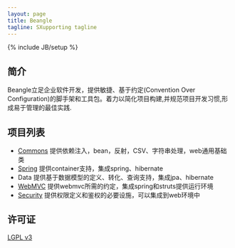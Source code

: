 ```yaml
---
layout: page
title: Beangle
tagline: SXupporting tagline
---
```

{% include JB/setup %}

## 简介

Beangle立足企业软件开发，提供敏捷、基于约定(Convention Over Configuration)的脚手架和工具包。着力以简化项目构建,并规范项目开发习惯,形成易于管理的最佳实践.

## 项目列表

* [Commons](/commons/index.html) 提供依赖注入，bean，反射，CSV、字符串处理，web通用基础类
* [Spring](/spring/index.html) 提供container支持，集成spring、hibernate
* Data 提供基于数据模型的定义、转化、查询支持，集成jpa、hibernate
* [WebMVC](/webmvc/index.html) 提供webmvc所需的约定，集成spring和struts提供运行环境
* [Security](/security/index.html) 提供权限定义和鉴权的必要设施，可以集成到web环境中

## 许可证
[LGPL v3](http://www.gnu.org/licenses/lgpl.txt)

